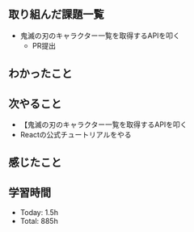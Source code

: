 ## 取り組んだ課題一覧
- 鬼滅の刃のキャラクター一覧を取得するAPIを叩く
    - PR提出
## わかったこと
## 次やること
- 【鬼滅の刃のキャラクター一覧を取得するAPIを叩く
- Reactの公式チュートリアルをやる
## 感じたこと
## 学習時間
- Today: 1.5h
- Total: 885h
